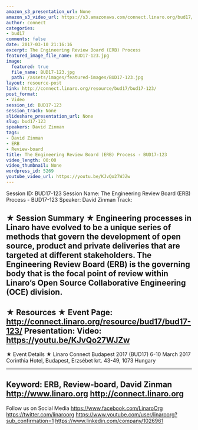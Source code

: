 ```yaml
---
amazon_s3_presentation_url: None
amazon_s3_video_url: https://s3.amazonaws.com/connect.linaro.org/bud17/Videos/Monday/BUD17-123%20The%20Engineering%20Review%20Board.mp4
author: connect
categories:
- bud17
comments: false
date: 2017-03-10 21:16:16
excerpt: The Engineering Review Board (ERB) Process
featured_image_file_name: BUD17-123.jpg
image:
  featured: true
  file_name: BUD17-123.jpg
  path: /assets/images/featured-images/BUD17-123.jpg
layout: resource-post
link: http://connect.linaro.org/resource/bud17/bud17-123/
post_format:
- Video
session_id: BUD17-123
session_track: None
slideshare_presentation_url: None
slug: bud17-123
speakers: David Zinman
tags:
- David Zinman
- ERB
- Review-board
title: The Engineering Review Board (ERB) Process - BUD17-123
video_length: 00:00
video_thumbnail: None
wordpress_id: 5269
youtube_video_url: https://youtu.be/KJvQo27WJZw
---
```


Session ID: BUD17-123
Session Name: The Engineering Review Board (ERB) Process - BUD17-123
Speaker: David Zinman
Track:


★ Session Summary ★
Engineering processes in Linaro have evolved to be a unique series of methods that govern the development of open source, product and private deliveries that are targeted at different stakeholders. The Engineering Review Board (ERB) is the governing body that is the focal point of review within Linaro’s Open Source Collaborative Engineering (OCE) division.
---------------------------------------------------
★ Resources ★
Event Page: http://connect.linaro.org/resource/bud17/bud17-123/
Presentation:
Video: https://youtu.be/KJvQo27WJZw
---------------------------------------------------

★ Event Details ★
Linaro Connect Budapest 2017 (BUD17)
6-10 March 2017
Corinthia Hotel, Budapest,
Erzsébet krt. 43-49,
1073 Hungary

---------------------------------------------------
Keyword: ERB, Review-board, David Zinman
http://www.linaro.org
http://connect.linaro.org
---------------------------------------------------
Follow us on Social Media
https://www.facebook.com/LinaroOrg
https://twitter.com/linaroorg
https://www.youtube.com/user/linaroorg?sub_confirmation=1
https://www.linkedin.com/company/1026961